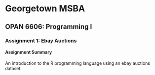 # Georgetown MSBA
## OPAN 6606: Programming I
### Assignment 1: Ebay Auctions

#### Assignment Summary
An introduction to the R programming language using an ebay auctions dataset.
